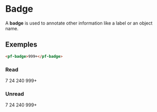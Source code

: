 # Badge

A **badge** is used to annotate other information like a label or an object name.

## Exemples

```html live
<pf-badge>999+</pf-badge>
```

### Read

<div class = "sample-bloc">
  <pf-badge readed>7</pf-badge>
  <pf-badge readed>24</pf-badge>
  <pf-badge readed>240</pf-badge>
  <pf-badge readed>999+</pf-badge>
</div>

### Unread

<div class = "sample-bloc">
  <pf-badge>7</pf-badge>
  <pf-badge>24</pf-badge>
  <pf-badge>240</pf-badge>
  <pf-badge>999+</pf-badge>
</div>